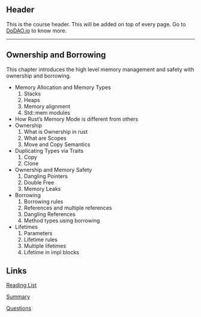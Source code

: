## Header
This is the course header. This will be added on top of every page. Go to [DoDAO.io](https://www.dodao.io) to know more.

---

## Ownership and Borrowing
 
This chapter introduces the high level memory management and safety with ownership and borrowing.
 - Memory Allocation and Memory Types
    1. Stacks
    2. Heaps
    3. Memory alignment
    4. Std::mem modules
 - How Rust’s Memory Mode is different from others
 - Ownership
    1. What is Ownership in rust
    2. What are Scopes
    3. Move and Copy Semantics
 - Duplicating Types via Traits
    1. Copy
    2. Clone
 - Ownership and Memory Safety
    1. Dangling Pointers
    2. Double Free
    3. Memory Leaks
 - Borrowing
    1. Borrowing rules
    2. References and multiple references
    3. Dangling References
    4. Method types using borrowing
 - Lifetimes
    1. Parameters
    2. Lifetime rules
    3. Multiple lifetimes
    4. Lifetime in impl blocks


## Links
[Reading List](./../../generated/readings/owner_borrow.md)

[Summary](./../../generated/summaries/owner_borrow.md)

[Questions](./../../generated/questions/owner_borrow.md)